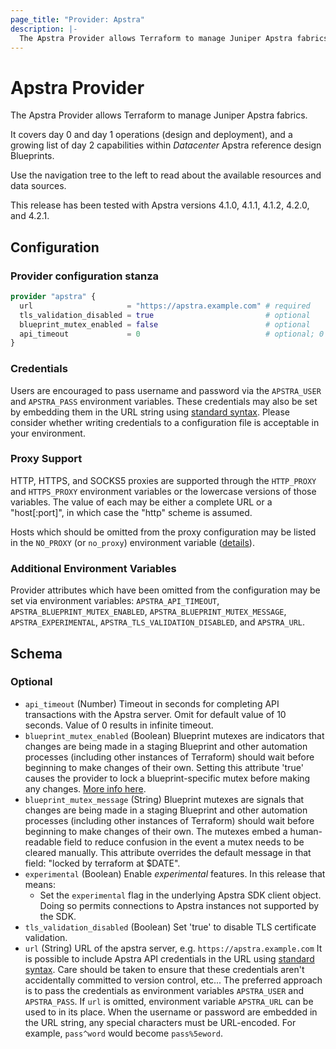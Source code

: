```yaml
---
page_title: "Provider: Apstra"
description: |-
  The Apstra Provider allows Terraform to manage Juniper Apstra fabrics.
---
```


# Apstra Provider

The Apstra Provider allows Terraform to manage Juniper Apstra fabrics.

It covers day 0 and day 1 operations (design and deployment), and a growing list of day 2 capabilities within *Datacenter* Apstra reference design Blueprints.

Use the navigation tree to the left to read about the available resources and data sources.

This release has been tested with Apstra versions 4.1.0, 4.1.1, 4.1.2, 4.2.0, and 4.2.1.

## Configuration

### Provider configuration stanza

```terraform
provider "apstra" {
  url                     = "https://apstra.example.com" # required
  tls_validation_disabled = true                         # optional
  blueprint_mutex_enabled = false                        # optional
  api_timeout             = 0                            # optional; 0 == infinite
}
```

### Credentials

Users are encouraged to pass username and password via the `APSTRA_USER` and
`APSTRA_PASS` environment variables. These credentials may also be set by
embedding them in the URL string using
[standard syntax](https://datatracker.ietf.org/doc/html/rfc1738#section-3.1).
Please consider whether writing credentials to a configuration file is
acceptable in your environment.

### Proxy Support

HTTP, HTTPS, and SOCKS5 proxies are supported through the `HTTP_PROXY` and
`HTTPS_PROXY` environment variables or the lowercase versions of those
variables. The value of each may be either a complete URL or a "host[:port]",
in which case the "http" scheme is assumed.

Hosts which should be omitted from the proxy configuration may be listed in
the `NO_PROXY` (or `no_proxy`) environment variable ([details](https://github.com/golang/go/blob/682a1d2176b02337460aeede0ff9e49429525195/src/vendor/golang.org/x/net/http/httpproxy/proxy.go#L38C1-L50C13)).

### Additional Environment Variables

Provider attributes which have been omitted from the configuration
may be set via environment variables: `APSTRA_API_TIMEOUT`,
`APSTRA_BLUEPRINT_MUTEX_ENABLED`, `APSTRA_BLUEPRINT_MUTEX_MESSAGE`,
`APSTRA_EXPERIMENTAL`, `APSTRA_TLS_VALIDATION_DISABLED`, and `APSTRA_URL`.

<!-- schema generated by tfplugindocs -->
## Schema

### Optional

- `api_timeout` (Number) Timeout in seconds for completing API transactions with the Apstra server. Omit for default value of 10 seconds. Value of 0 results in infinite timeout.
- `blueprint_mutex_enabled` (Boolean) Blueprint mutexes are indicators that changes are being made in a staging Blueprint and other automation processes (including other instances of Terraform) should wait before beginning to make changes of their own. Setting this attribute 'true' causes the provider to lock a blueprint-specific mutex before making any changes. [More info here](https://github.com/Juniper/terraform-provider-apstra/blob/main/kb/blueprint_mutex.md).
- `blueprint_mutex_message` (String) Blueprint mutexes are signals that changes are being made in a staging Blueprint and other automation processes (including other instances of Terraform) should wait before beginning to make changes of their own. The mutexes embed a human-readable field to reduce confusion in the event a mutex needs to be cleared manually. This attribute overrides the default message in that field: "locked by terraform at $DATE".
- `experimental` (Boolean) Enable *experimental* features. In this release that means:
  - Set the `experimental` flag in the underlying Apstra SDK client object. Doing so permits connections to Apstra instances not supported by the SDK.
- `tls_validation_disabled` (Boolean) Set 'true' to disable TLS certificate validation.
- `url` (String) URL of the apstra server, e.g. `https://apstra.example.com`
 It is possible to include Apstra API credentials in the URL using [standard syntax](https://datatracker.ietf.org/doc/html/rfc1738#section-3.1). Care should be taken to ensure that these credentials aren't accidentally committed to version control, etc... The preferred approach is to pass the credentials as environment variables `APSTRA_USER`  and `APSTRA_PASS`.
 If `url` is omitted, environment variable `APSTRA_URL` can be used to in its place.
 When the username or password are embedded in the URL string, any special characters must be URL-encoded. For example, `pass^word` would become `pass%5eword`.
